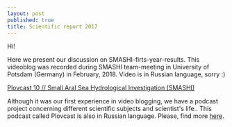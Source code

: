 ```yaml
---
layout: post
published: true
title: Scientific report 2017
---
```

Hi!

Here we present our discussion on SMASHI-firts-year-results. This videoblog  was recorded during SMASHI team-meeting in University of Potsdam (Germany) in February, 2018. Video is in Russian language, sorry :) 

[Plovcast 10 // Small Aral Sea Hydrological Investigation (SMASHI)](https://youtu.be/0NS-FvxdX7M)

Although it was our first experience in video blogging, we have a podcast project concerning different scientific subjects and scientist's life.. This podcast called Plovcast is also in Russian language. Please, find more [here](https://vk.com/plovcast).
